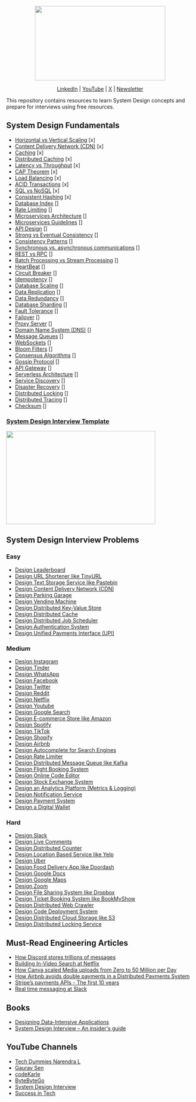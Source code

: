 <p align="center">
  <img src="diagrams/system-design-github-logo.png" width="350" height="200">
</p>
<p align="center">
  <a href="https://www.linkedin.com/in/ashishps1/">LinkedIn</a> | <a href="https://www.youtube.com/@ashishps_1/videos">YouTube</a> | <a href="https://twitter.com/ashishps_1">X</a> | <a href="https://newsletter.ashishps.com/">Newsletter</a>
</p>
This repository contains resources to learn System Design concepts and prepare for interviews using free resources.

## System Design Fundamentals

- [Horizontal vs Vertical Scaling](https://www.spiceworks.com/tech/cloud/articles/horizontal-vs-vertical-cloud-scaling/) [x]
- [Content Delivery Network (CDN)](https://www.cloudflare.com/learning/cdn/what-is-a-cdn/) [x]
- [Caching](https://medium.com/must-know-computer-science/system-design-caching-acbd1b02ca01) [x]
- [Distributed Caching](https://redis.com/glossary/distributed-caching/) [x]
- [Latency vs Throughput](https://aws.amazon.com/compare/the-difference-between-throughput-and-latency/) [x]
- [CAP Theorem](https://www.bmc.com/blogs/cap-theorem/) [x]
- [Load Balancing](https://aws.amazon.com/what-is/load-balancing/) [x]
- [ACID Transactions](https://redis.com/glossary/acid-transactions/) [x]
- [SQL vs NoSQL](https://www.integrate.io/blog/the-sql-vs-nosql-difference/) [x]
- [Consistent Hashing](https://arpitbhayani.me/blogs/consistent-hashing/) [x]
- [Database Index](https://www.progress.com/tutorials/odbc/using-indexes) []
- [Rate Limiting](https://www.imperva.com/learn/application-security/rate-limiting/) []
- [Microservices Architecture](https://medium.com/hashmapinc/the-what-why-and-how-of-a-microservices-architecture-4179579423a9) []
- [Microservices Guidelines](https://newsletter.systemdesign.one/p/netflix-microservices) []
- [API Design](https://abdulrwahab.medium.com/api-architecture-best-practices-for-designing-rest-apis-bf907025f5f) []
- [Strong vs Eventual Consistency](https://hackernoon.com/eventual-vs-strong-consistency-in-distributed-databases-282fdad37cf7) []
- [Consistency Patterns](https://systemdesign.one/consistency-patterns/) []
- [Synchronous vs. asynchronous communications](https://www.techtarget.com/searchapparchitecture/tip/Synchronous-vs-asynchronous-communication-The-differences) []
- [REST vs RPC](https://aws.amazon.com/compare/the-difference-between-rpc-and-rest/) []
- [Batch Processing vs Stream Processing](https://atlan.com/batch-processing-vs-stream-processing/) []
- [HeartBeat](https://martinfowler.com/articles/patterns-of-distributed-systems/heartbeat.html) []
- [Circuit Breaker](https://medium.com/geekculture/design-patterns-for-microservices-circuit-breaker-pattern-276249ffab33) []
- [Idempotency](https://blog.dreamfactory.com/what-is-idempotency/) []
- [Database Scaling](https://thenewstack.io/techniques-for-scaling-applications-with-a-database/) []
- [Data Replication](https://redis.com/blog/what-is-data-replication/) []
- [Data Redundancy](https://www.egnyte.com/guides/governance/data-redundancy) []
- [Database Sharding](https://www.mongodb.com/features/database-sharding-explained#) []
- [Fault Tolerance](https://www.cockroachlabs.com/blog/what-is-fault-tolerance/) []
- [Failover](https://avinetworks.com/glossary/failover/) []
- [Proxy Server](https://www.fortinet.com/resources/cyberglossary/proxy-server) []
- [Domain Name System (DNS)](https://www.cloudflare.com/learning/dns/what-is-dns/) []
- [Message Queues](https://medium.com/must-know-computer-science/system-design-message-queues-245612428a22) []
- [WebSockets](https://www.pubnub.com/guides/websockets/) []
- [Bloom Filters](https://www.enjoyalgorithms.com/blog/bloom-filter) []
- [Consensus Algorithms](https://medium.com/@sourabhatta1819/consensus-in-distributed-system-ac79f8ba2b8c) []
- [Gossip Protocol](http://highscalability.com/blog/2023/7/16/gossip-protocol-explained.html) []
- [API Gateway](https://www.nginx.com/learn/api-gateway/) []
- [Serverless Architecture](https://www.datadoghq.com/knowledge-center/serverless-architecture/) []
- [Service Discovery](https://www.nginx.com/blog/service-discovery-in-a-microservices-architecture/) []
- [Disaster Recovery](https://cloud.google.com/learn/what-is-disaster-recovery) []
- [Distributed Locking](https://martin.kleppmann.com/2016/02/08/how-to-do-distributed-locking.html) []
- [Distributed Tracing](https://www.dynatrace.com/news/blog/what-is-distributed-tracing/) []
- [Checksum](https://www.lifewire.com/what-does-checksum-mean-2625825) []

### [System Design Interview Template](interview-template.md)
<img src="diagrams/interview-template.png" width="400" height="250">


## System Design Interview Problems
### Easy
- [Design Leaderboard](https://systemdesign.one/leaderboard-system-design/)
- [Design URL Shortener like TinyURL](https://www.youtube.com/watch?v=fMZMm_0ZhK4)
- [Design Text Storage Service like Pastebin](https://www.youtube.com/watch?v=josjRSBqEBI)
- [Design Content Delivery Network (CDN)](https://www.youtube.com/watch?v=8zX0rue2Hic)
- [Design Parking Garage](https://www.youtube.com/watch?v=NtMvNh0WFVM)
- [Design Vending Machine](https://www.youtube.com/watch?v=D0kDMUgo27c)
- [Design Distributed Key-Value Store](https://www.youtube.com/watch?v=rnZmdmlR-2M)
- [Design Distributed Cache](https://www.youtube.com/watch?v=iuqZvajTOyA)
- [Design Distributed Job Scheduler](https://towardsdatascience.com/ace-the-system-design-interview-job-scheduling-system-b25693817950)
- [Design Authentication System](https://www.youtube.com/watch?v=uj_4vxm9u90)
- [Design Unified Payments Interface (UPI)](https://www.youtube.com/watch?v=QpLy0_c_RXk)
### Medium
- [Design Instagram](https://www.youtube.com/watch?v=VJpfO6KdyWE)
- [Design Tinder](https://www.youtube.com/watch?v=tndzLznxq40)
- [Design WhatsApp](https://www.youtube.com/watch?v=vvhC64hQZMk)
- [Design Facebook](https://www.youtube.com/watch?v=9-hjBGxuiEs)
- [Design Twitter](https://www.youtube.com/watch?v=wYk0xPP_P_8)
- [Design Reddit](https://www.youtube.com/watch?v=KYExYE_9nIY)
- [Design Netflix](https://www.youtube.com/watch?v=psQzyFfsUGU)
- [Design Youtube](https://www.youtube.com/watch?v=jPKTo1iGQiE)
- [Design Google Search](https://www.youtube.com/watch?v=CeGtqouT8eA)
- [Design E-commerce Store like Amazon](https://www.youtube.com/watch?v=EpASu_1dUdE)
- [Design Spotify](https://www.youtube.com/watch?v=_K-eupuDVEc)
- [Design TikTok](https://www.youtube.com/watch?v=Z-0g_aJL5Fw)
- [Design Shopify](https://www.youtube.com/watch?v=lEL4F_0J3l8)
- [Design Airbnb](https://www.youtube.com/watch?v=YyOXt2MEkv4)
- [Design Autocomplete for Search Engines](https://www.youtube.com/watch?v=us0qySiUsGU)
- [Design Rate Limiter](https://www.youtube.com/watch?v=mhUQe4BKZXs)
- [Design Distributed Message Queue like Kafka](https://www.youtube.com/watch?v=iJLL-KPqBpM)
- [Design Flight Booking System](https://www.youtube.com/watch?v=qsGcfVGvFSs)
- [Design Online Code Editor](https://www.youtube.com/watch?v=07jkn4jUtso)
- [Design Stock Exchange System](https://www.youtube.com/watch?v=dUMWMZmMsVE)
- [Design an Analytics Platform (Metrics & Logging)](https://www.youtube.com/watch?v=kIcq1_pBQSY)
- [Design Notification Service](https://www.youtube.com/watch?v=CUwt9_l0DOg)
- [Design Payment System](https://www.youtube.com/watch?v=olfaBgJrUBI)
- [Design a Digital Wallet](https://www.youtube.com/watch?v=MCKdixWBnco)
### Hard
- [Design Slack](https://systemdesign.one/slack-architecture/)
- [Design Live Comments](https://systemdesign.one/live-comment-system-design/)
- [Design Distributed Counter](https://systemdesign.one/distributed-counter-system-design/)
- [Design Location Based Service like Yelp](https://www.youtube.com/watch?v=M4lR_Va97cQ)
- [Design Uber](https://www.youtube.com/watch?v=umWABit-wbk)
- [Design Food Delivery App like Doordash](https://www.youtube.com/watch?v=iRhSAR3ldTw)
- [Design Google Docs](https://www.youtube.com/watch?v=2auwirNBvGg)
- [Design Google Maps](https://www.youtube.com/watch?v=jk3yvVfNvds)
- [Design Zoom](https://www.youtube.com/watch?v=G32ThJakeHk)
- [Design File Sharing System like Dropbox](https://www.youtube.com/watch?v=U0xTu6E2CT8)
- [Design Ticket Booking System like BookMyShow](https://www.youtube.com/watch?v=lBAwJgoO3Ek)
- [Design Distributed Web Crawler](https://www.youtube.com/watch?v=BKZxZwUgL3Y)
- [Design Code Deployment System](https://www.youtube.com/watch?v=q0KGYwNbf-0)
- [Design Distributed Cloud Storage like S3](https://www.youtube.com/watch?v=UmWtcgC96X8)
- [Design Distributed Locking Service](https://www.youtube.com/watch?v=v7x75aN9liM)

## Must-Read Engineering Articles
- [How Discord stores trillions of messages](https://discord.com/blog/how-discord-stores-trillions-of-messages)
- [Building In-Video Search at Netflix](https://netflixtechblog.com/building-in-video-search-936766f0017c)
- [How Canva scaled Media uploads from Zero to 50 Million per Day](https://www.canva.dev/blog/engineering/from-zero-to-50-million-uploads-per-day-scaling-media-at-canva/)
- [How Airbnb avoids double payments in a Distributed Payments System](https://medium.com/airbnb-engineering/avoiding-double-payments-in-a-distributed-payments-system-2981f6b070bb)
- [Stripe’s payments APIs - The first 10 years](https://stripe.com/blog/payment-api-design)
- [Real time messaging at Slack](https://slack.engineering/real-time-messaging/)

## Books
- [Designing Data-Intensive Applications](https://www.amazon.com/Designing-Data-Intensive-Applications-Reliable-Maintainable/dp/B08VL1BLHB/)
- [System Design Interview – An insider's guide](https://www.amazon.com/System-Design-Interview-insiders-Second/dp/B08CMF2CQF/)

## YouTube Channels
- [Tech Dummies Narendra L](https://www.youtube.com/@TechDummiesNarendraL)
- [Gaurav Sen](https://www.youtube.com/@gkcs)
- [codeKarle](https://www.youtube.com/@codeKarle)
- [ByteByteGo](https://www.youtube.com/@ByteByteGo)
- [System Design Interview](https://www.youtube.com/@SystemDesignInterview)
- [Success in Tech](https://www.youtube.com/@SuccessinTech/videos)
